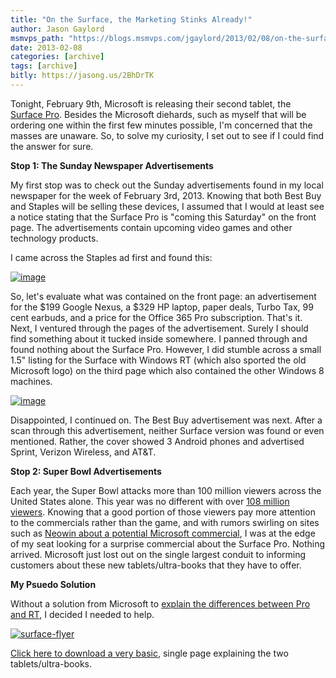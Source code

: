```yaml
---
title: "On the Surface, the Marketing Stinks Already!"
author: Jason Gaylord
msmvps_path: "https://blogs.msmvps.com/jgaylord/2013/02/08/on-the-surface-the-marketing-stinks-already/"
date: 2013-02-08
categories: [archive]
tags: [archive]
bitly: https://jasong.us/2BhDrTK
---
```


Tonight, February 9th, Microsoft is releasing their second tablet, the [Surface Pro](http://jasong.us/11DSJnC). Besides the Microsoft diehards, such as myself that will be ordering one within the first few minutes possible, I'm concerned that the masses are unaware. So, to solve my curiosity, I set out to see if I could find the answer for sure.

**Stop 1: The Sunday Newspaper Advertisements**

My first stop was to check out the Sunday advertisements found in my local newspaper for the week of February 3rd, 2013. Knowing that both Best Buy and Staples will be selling these devices, I assumed that I would at least see a notice stating that the Surface Pro is "coming this Saturday" on the front page. The advertisements contain upcoming video games and other technology products.

I came across the Staples ad first and found this:

[![image](http://jasongaylord.com/Media/Default/Windows-Live-Writer/On-the-Surface_A5AD/image_3.png "image")](http://jasong.us/11DWIR8)

So, let's evaluate what was contained on the front page: an advertisement for the $199 Google Nexus, a $329 HP laptop, paper deals, Turbo Tax, 99 cent earbuds, and a price for the Office 365 Pro subscription. That's it. Next, I ventured through the pages of the advertisement. Surely I should find something about it tucked inside somewhere. I panned through and found nothing about the Surface Pro. However, I did stumble across a small 1.5" listing for the Surface with Windows RT (which also sported the old Microsoft logo) on the third page which also contained the other Windows 8 machines.

[![image](http://jasongaylord.com/Media/Default/Windows-Live-Writer/On-the-Surface_A5AD/image_thumb_1.png "image")](http://jasongaylord.com/Media/Default/Windows-Live-Writer/On-the-Surface_A5AD/image_5.png)

Disappointed, I continued on. The Best Buy advertisement was next. After a scan through this advertisement, neither Surface version was found or even mentioned. Rather, the cover showed 3 Android phones and advertised Sprint, Verizon Wireless, and AT&T.

**Stop 2: Super Bowl Advertisements**

Each year, the Super Bowl attacks more than 100 million viewers across the United States alone. This year was no different with over [108 million viewers](http://jasong.us/12Afk9f). Knowing that a good portion of those viewers pay more attention to the commercials rather than the game, and with rumors swirling on sites such as [](http://www.neowin.net/news/microsoft-nothing-to-share-on-plans-for-a-super-bowl-tv-ad)[Neowin about a potential Microsoft commercial](http://jasong.us/12AfwFA), I was at the edge of my seat looking for a surprise commercial about the Surface Pro. Nothing arrived. Microsoft just lost out on the single largest conduit to informing customers about these new tablets/ultra-books that they have to offer.

**My Psuedo Solution**

Without a solution from Microsoft to [](http://www.theverge.com/2012/10/17/3514556/windows-8-vs-windows-rt-surface-confused-microsoft-store-employees)[explain the differences between Pro and RT](http://jasong.us/12AgEZV), I decided I needed to help.

[![surface-flyer](http://jasongaylord.com/Media/Default/Windows-Live-Writer/On-the-Surface_A5AD/surface-flyer_3.png "surface-flyer")](http://jasong.us/VM01sr)

[Click here to download a very basic](http://jasong.us/VM01sr), single page explaining the two tablets/ultra-books.